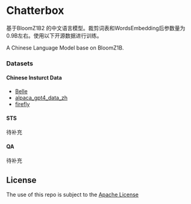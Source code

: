# Chatterbox
基于BloomZ1B2 的中文语言模型。裁剪词表和WordsEmbedding后参数量为0.9B左右。使用以下开源数据进行训练。

A Chinese Language Model base on BloomZ1B.

### Datasets
#### Chinese Insturct Data
- [Belle](https://huggingface.co/BelleGroup)
- [alpaca_gpt4_data_zh](https://github.com/Instruction-Tuning-with-GPT-4/GPT-4-LLM/blob/main/data/alpaca_gpt4_data_zh.json)
- [firefly](https://huggingface.co/datasets/YeungNLP/firefly-train-1.1M)

#### STS

待补充

#### QA

待补充



## License

The use of this repo is subject to the [Apache License](https://github.com/enze5088/Chatterbox/blob/main/LICENSE)
